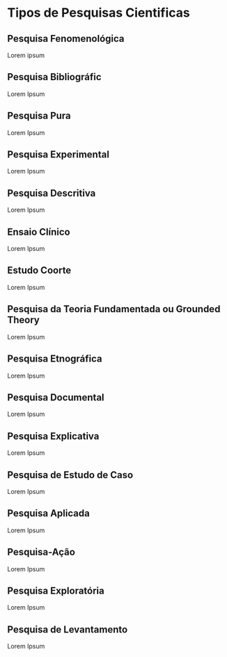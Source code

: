 Tipos de Pesquisas Cientificas
================

## Pesquisa Fenomenológica

Lorem ipsum

## Pesquisa Bibliográfic

Lorem Ipsum

## Pesquisa Pura

Lorem Ipsum

## Pesquisa Experimental

Lorem Ipsum

## Pesquisa Descritiva

Lorem Ipsum

## Ensaio Clínico

Lorem Ipsum

## Estudo Coorte

Lorem Ipsum

## Pesquisa da Teoria Fundamentada ou Grounded Theory

Lorem Ipsum

## Pesquisa Etnográfica

Lorem Ipsum

## Pesquisa Documental

Lorem Ipsum

## Pesquisa Explicativa

Lorem Ipsum

## Pesquisa de Estudo de Caso

Lorem Ipsum

## Pesquisa Aplicada

Lorem Ipsum

## Pesquisa-Ação

Lorem Ipsum

## Pesquisa Exploratória

Lorem Ipsum

## Pesquisa de Levantamento

Lorem Ipsum
